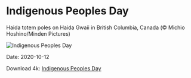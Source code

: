 # Indigenous Peoples Day

Haida totem poles on Haida Gwaii in British Columbia, Canada (© Michio Hoshino/Minden Pictures)

![Indigenous Peoples Day](https://bing.com/th?id=OHR.HaidaTotems_EN-US1355660363_UHD.jpg&rf=LaDigue_UHD.jpg&pid=hp&w=1024&h=576)

Date: 2020-10-12

Download 4k: [Indigenous Peoples Day](https://bing.com/th?id=OHR.HaidaTotems_EN-US1355660363_UHD.jpg&rf=LaDigue_UHD.jpg&pid=hp&w=3840&h=2160)


